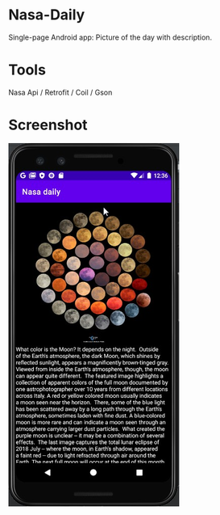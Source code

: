 # Nasa-Daily
Single-page Android app: Picture of  the day with description.
# Tools
Nasa Api / Retrofit / Coil / Gson
# Screenshot
![screen](https://github.com/VaJAr97/Nasa-Daily/raw/master/screenshot/1.jpg)
